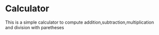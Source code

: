 # Calculator
This is a simple calculator to compute addition,subtraction,multiplication and division  with paretheses
